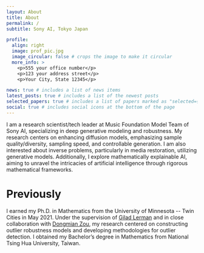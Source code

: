 ```yaml
---
layout: About
title: About
permalink: /
subtitle: Sony AI, Tokyo Japan

profile:
  align: right
  image: prof_pic.jpg
  image_circular: false # crops the image to make it circular
  more_info: >
    <p>555 your office number</p>
    <p>123 your address street</p>
    <p>Your City, State 12345</p>

news: true # includes a list of news items
latest_posts: true # includes a list of the newest posts
selected_papers: true # includes a list of papers marked as "selected={true}"
social: true # includes social icons at the bottom of the page
---
```


I am a research scientist/tech leader at Music Foundation Model Team of Sony AI, specializing in deep generative modeling and robustness. My research centers on enhancing diffusion models, emphasizing sample quality/diversity, sampling speed, and controllable generation. I am also interested about inverse problems, particularly in media restoration, utilizing generative models. Additionally, I explore mathematically explainable AI, aiming to unravel the intricacies of artificial intelligence through rigorous mathematical frameworks.

Previously
======
I earned my Ph.D. in Mathematics from the University of Minnesota -- Twin Cities in May 2021. Under the supervision of [Gilad Lerman]([https://link-url-here.org](https://scholar.google.com/citations?user=zCzuViIAAAAJ&hl=en)) and in close collaboration with [Dongmian Zou]([https://link-url-here.org](https://scholars.duke.edu/person/Dongmian.Zou)), my research centered on constructing outlier robustness models and developing methodologies for outlier detection. I obtained my Bachelor’s degree in Mathematics from National Tsing Hua University, Taiwan.
